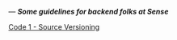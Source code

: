 &mdash; **_Some guidelines for backend folks at Sense_**

[Code 1 - Source Versioning](https://github.com/senseobservationsystems/goalie-backend/wiki/Code-1---Source-Versioning)